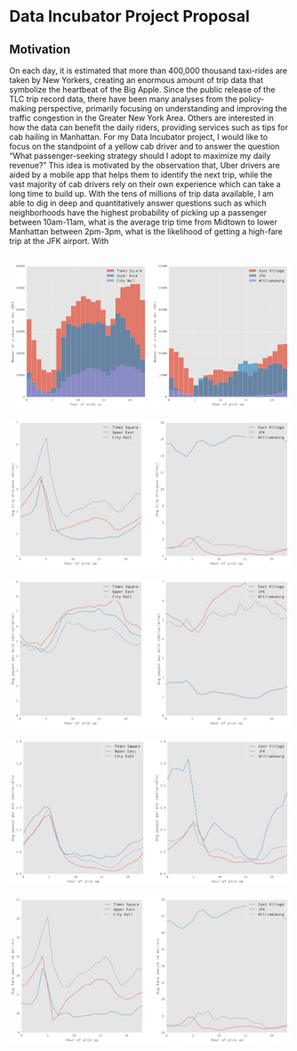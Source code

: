 # Data Incubator Project Proposal

## Motivation
On each day, it is estimated that more than 400,000 thousand taxi-rides are taken by New Yorkers, creating an enormous amount of trip data that symbolize the heartbeat of the Big Apple. Since the public release of the TLC trip record data, there have been many analyses from the policy-making perspective, primarily focusing on understanding and improving the traffic congestion in the Greater New York Area. Others are interested in how the data can benefit the daily riders, providing services such as tips for cab hailing in Manhattan. For my Data Incubator project, I would like to focus on the standpoint of a yellow cab driver and to answer the question “What passenger-seeking strategy should I adopt to maximize my daily revenue?” This idea is motivated by the observation that, Uber drivers are aided by a mobile app that helps them to identify the next trip, while the vast majority of cab drivers rely on their own experience which can take a long time to build up.  With the tens of millions of trip data available, I am able to dig in deep and quantitatively answer questions such as which neighborhoods have the highest probability of picking up a passenger between 10am-11am, what is the average trip time from Midtown to lower Manhattan between 2pm-3pm, what is the likelihood of getting a high-fare trip at the JFK airport. With 

<br>
<img  src = "https://github.com/yxb201/DataIncubator/blob/master/hist_pickups.png" />
<br>

<br>
<img  src = "https://github.com/yxb201/DataIncubator/blob/master/avg_tripdist.png" />
<br>

<br>
<img  src = "https://github.com/yxb201/DataIncubator/blob/master/payout_per_mile.png" />
<br>

<br>
<img  src = "https://github.com/yxb201/DataIncubator/blob/master/payout_per_min.png" />
<br>

<br>
<img  src = "https://github.com/yxb201/DataIncubator/blob/master/avg_fare.png" />
<br>
